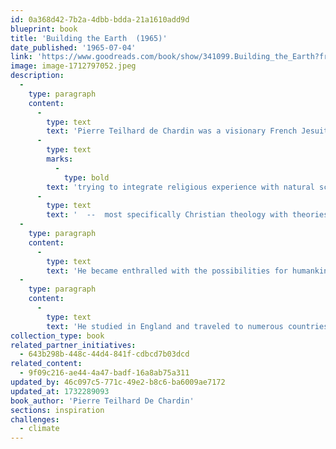 ```yaml
---
id: 0a368d42-7b2a-4dbb-bdda-21a1610add9d
blueprint: book
title: 'Building the Earth  (1965)'
date_published: '1965-07-04'
link: 'https://www.goodreads.com/book/show/341099.Building_the_Earth?from_search=true&from_srp=true&qid=PaB5GVGnB4&rank=1'
image: image-1712797052.jpeg
description:
  -
    type: paragraph
    content:
      -
        type: text
        text: 'Pierre Teilhard de Chardin was a visionary French Jesuit, paleontologist, biologist, and philosopher, who spent the bulk of his life '
      -
        type: text
        marks:
          -
            type: bold
        text: 'trying to integrate religious experience with natural science'
      -
        type: text
        text: '  --  most specifically Christian theology with theories of evolution. '
  -
    type: paragraph
    content:
      -
        type: text
        text: 'He became enthralled with the possibilities for humankind, which he saw as heading for an exciting convergence of systems, an "Omega point" where the coalescence of consciousness will lead us to a new state of peace and planetary unity. Long before ecology was fashionable, he saw this unity as being based intrinsically upon the spirit of the Earth. '
  -
    type: paragraph
    content:
      -
        type: text
        text: 'He studied in England and traveled to numerous countries, including China, as a missionary.'
collection_type: book
related_partner_initiatives:
  - 643b298b-448c-44d4-841f-cdbcd7b03dcd
related_content:
  - 9f09c216-ae44-4a47-badf-16a8ab75a311
updated_by: 46c097c5-771c-49e2-b8c6-ba6009ae7172
updated_at: 1732289093
book_author: 'Pierre Teilhard De Chardin'
sections: inspiration
challenges:
  - climate
---
```

